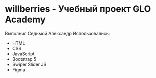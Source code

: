 # willberries - Учебный проект GLO Academy
Выполнил Седьмой Александр
Использовались:
- HTML
- CSS
- JavaScript
- Bootstrap 5
- Swiper Slider JS
- Figma
